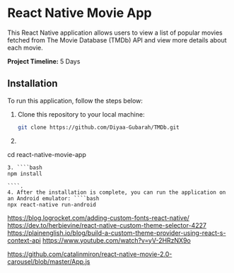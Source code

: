 # React Native Movie App

This React Native application allows users to view a list of popular movies fetched from The Movie Database (TMDb) API and view more details about each movie.

**Project Timeline:** 5 Days

## Installation

To run this application, follow the steps below:

1. Clone this repository to your local machine:

   ````bash
   git clone https://github.com/Diyaa-Gubarah/TMDb.git

   ````
2. ````bash
 cd react-native-movie-app

 ````.
3. ````bash
npm install

````.
4. After the installation is complete, you can run the application on an Android emulator: ````bash
npx react-native run-android

````

https://blog.logrocket.com/adding-custom-fonts-react-native/
https://dev.to/herbievine/react-native-custom-theme-selector-4227
https://plainenglish.io/blog/build-a-custom-theme-provider-using-react-s-context-api
https://www.youtube.com/watch?v=yV-2HRzNX9o

https://github.com/catalinmiron/react-native-movie-2.0-carousel/blob/master/App.js
